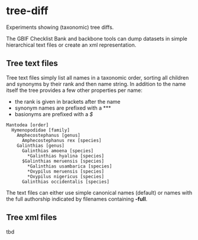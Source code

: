 # tree-diff
Experiments showing (taxonomic) tree diffs.

The GBIF Checklist Bank and backbone tools can dump datasets in simple hierarchical text files or create an xml representation. 

## Tree text files
Tree text files simply list all names in a taxonomic order, sorting all children and synonyms by their rank and then name string.
In addition to the name itself the tree provides a few other properties per name:
 - the rank is given in brackets after the name
 - synonym names are prefixed with a ***
 - basionyms are prefixed with a *$*

```
Mantodea [order]
  Hymenopodidae [family]
    Amphecostephanus [genus]
      Amphecostephanus rex [species]
    Galinthias [genus]
      Galinthias amoena [species]
        *Galinthias hyalina [species]
      $Galinthias meruensis [species]
        *Galinthias usambarica [species]
        *Oxypilus meruensis [species]
        *Oxypilus nigericus [species]
      Galinthias occidentalis [species]
```

The text files can either use simple canonical names (default) or names with the full authorship indicated by filenames containing **-full**.

## Tree xml files
tbd
